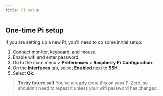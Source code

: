 ```yaml
---
title: Pi setup 
---
```

## One-time Pi setup

If you are setting up a new Pi, you'll need to do some initial setup:

1.  Connect monitor, keyboard, and mouse.
2.  Enable wifi and enter password.
3.  Go to the main menu > **Preferences** > **Raspberry Pi Configuration**.
4.  On the **Interfaces** tab, select **Enabled** next to **SSH**.
5.  Select **Ok**.


>**To my future self**
>You've already done this on your Pi Zero, so shouldn't need to repeat it unless your wifi password has changed.